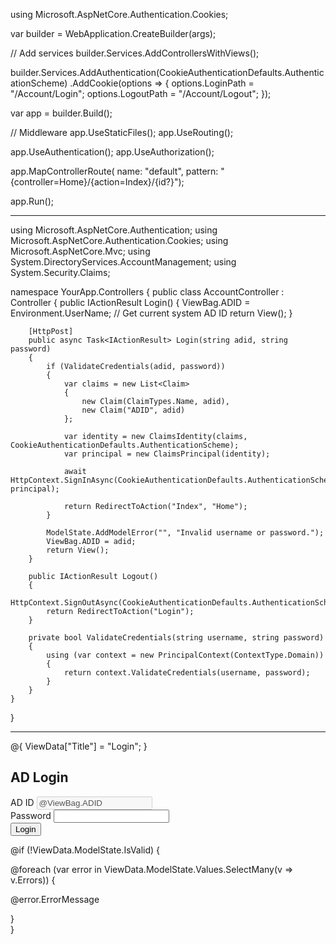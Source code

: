 using Microsoft.AspNetCore.Authentication.Cookies;

var builder = WebApplication.CreateBuilder(args);

// Add services
builder.Services.AddControllersWithViews();

builder.Services.AddAuthentication(CookieAuthenticationDefaults.AuthenticationScheme)
    .AddCookie(options =>
    {
        options.LoginPath = "/Account/Login";
        options.LogoutPath = "/Account/Logout";
    });

var app = builder.Build();

// Middleware
app.UseStaticFiles();
app.UseRouting();

app.UseAuthentication();
app.UseAuthorization();

app.MapControllerRoute(
    name: "default",
    pattern: "{controller=Home}/{action=Index}/{id?}");

app.Run();
____________

using Microsoft.AspNetCore.Authentication;
using Microsoft.AspNetCore.Authentication.Cookies;
using Microsoft.AspNetCore.Mvc;
using System.DirectoryServices.AccountManagement;
using System.Security.Claims;

namespace YourApp.Controllers
{
    public class AccountController : Controller
    {
        public IActionResult Login()
        {
            ViewBag.ADID = Environment.UserName; // Get current system AD ID
            return View();
        }

        [HttpPost]
        public async Task<IActionResult> Login(string adid, string password)
        {
            if (ValidateCredentials(adid, password))
            {
                var claims = new List<Claim>
                {
                    new Claim(ClaimTypes.Name, adid),
                    new Claim("ADID", adid)
                };

                var identity = new ClaimsIdentity(claims, CookieAuthenticationDefaults.AuthenticationScheme);
                var principal = new ClaimsPrincipal(identity);

                await HttpContext.SignInAsync(CookieAuthenticationDefaults.AuthenticationScheme, principal);

                return RedirectToAction("Index", "Home");
            }

            ModelState.AddModelError("", "Invalid username or password.");
            ViewBag.ADID = adid;
            return View();
        }

        public IActionResult Logout()
        {
            HttpContext.SignOutAsync(CookieAuthenticationDefaults.AuthenticationScheme);
            return RedirectToAction("Login");
        }

        private bool ValidateCredentials(string username, string password)
        {
            using (var context = new PrincipalContext(ContextType.Domain))
            {
                return context.ValidateCredentials(username, password);
            }
        }
    }
}

_________
@{
    ViewData["Title"] = "Login";
}

<h2>AD Login</h2>

<form asp-action="Login" method="post">
    <div class="form-group">
        <label for="adid">AD ID</label>
        <input type="text" id="adid" class="form-control" value="@ViewBag.ADID" disabled />
        <input type="hidden" name="adid" value="@ViewBag.ADID" />
    </div>
    <div class="form-group">
        <label for="password">Password</label>
        <input type="password" name="password" class="form-control" required />
    </div>
    <button type="submit" class="btn btn-primary mt-2">Login</button>
</form>

@if (!ViewData.ModelState.IsValid)
{
    <div class="text-danger">
        @foreach (var error in ViewData.ModelState.Values.SelectMany(v => v.Errors))
        {
            <p>@error.ErrorMessage</p>
        }
    </div>
}

